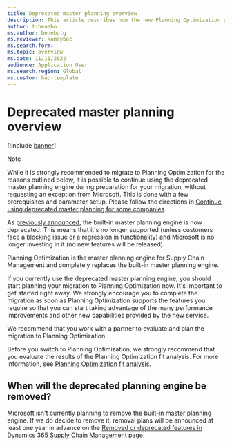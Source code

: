 ```yaml
---
title: Deprecated master planning overview
description: This article describes how the new Planning Optimization planning engine is now replacing the legacy build-in planning engine.
author: t-benebo
ms.author: benebotg
ms.reviewer: kamaybac
ms.search.form:
ms.topic: overview
ms.date: 11/11/2022
audience: Application User
ms.search.region: Global
ms.custom: bap-template
---
```


# Deprecated master planning overview

[!include [banner](../../includes/banner.md)]

> [!NOTE]
> While it is strongly recommended to migrate to Planning Optimization for the reasons outlined below, it is possible to continue using the deprecated master planning engine during preparation for your migration, without requesting an exception from Microsoft. This is done with a few prerequisites and parameter setup. Please follow the directions in [Continue using deprecated master planning for some companies](continue-using-deprecated-planning.md). 

As [previously announced](../get-started/removed-deprecated-features-scm-updates.md#use-of-built-in-supply-chain-management-master-planning-engine-for-distribution-scenarios), the built-in master planning engine is now deprecated. This means that it's no longer supported (unless customers face a blocking issue or a regression in functionality) and Microsoft is no longer investing in it (no new features will be released).

Planning Optimization is the master planning engine for Supply Chain Management and completely replaces the built-in master planning engine.

If you currently use the deprecated master planning engine, you should start planning your migration to Planning Optimization now. It's important to get started right away. We strongly encourage you to complete the migration as soon as Planning Optimization supports the features you require so that you can start taking advantage of the many performance improvements and other new capabilities provided by the new service.

We recommend that you work with a partner to evaluate and plan the migration to Planning Optimization.

Before you switch to Planning Optimization, we strongly recommend that you evaluate the results of the Planning Optimization fit analysis. For more information, see [Planning Optimization fit analysis](planning-optimization/planning-optimization-fit-analysis.md).

## When will the deprecated planning engine be removed?

Microsoft isn't currently planning to remove the built-in master planning engine. If we do decide to remove it, removal plans will be announced at least one year in advance on the [Removed or deprecated features in Dynamics 365 Supply Chain Management](../get-started/removed-deprecated-features-scm-updates.md) page.
